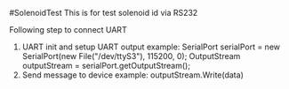 #SolenoidTest
This is for test solenoid id via RS232

Following step to connect UART
1. UART init and setup UART output
example: 
SerialPort serialPort = new SerialPort(new File("/dev/ttyS3"), 115200, 0);
OutputStream outputStream = serialPort.getOutputStream();
2. Send message to device
example:
outputStream.Write(data)
